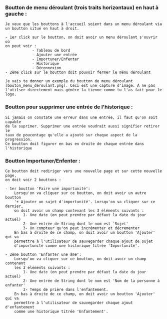 ### Boutton de menu déroulant (trois traits horizontaux) en haut à gauche : 
    Je veux que les bouttons à l'accueil soient dans un menu déroulant via 
    un boutton situé en haut à droit. 
   
    - 1er click sur le boutton, on doit avoir un menu déroulant s'ouvrir où
    on peut voir : 
                - Tableau de bord
                - Ajouter une entrée
                - Importuner/Enfenter
                - Historique
                - Déconnexion
    - 2ème click sur le boutton doit pouvoir fermer le ménu déroulant

    Je vais te donner un exemple du boutton de menu déroulant 
    (bouton_menu_deroulant.png). Ceci est une capture d'image. A ne pas
    l'utilser directement mais génère la tienne comme tu l'as fait pour le logo.


### Boutton pour supprimer une entrée de l'historique : 
    Si jamais on constate une erreur dans une entrée, il faut qu'on soit capable
    de la suprimer. Supprimer une entrée voudrait aussi signifier retirer le 
    taux de poucentage qu'elle a ajouté sur chaque aspect de la progression.
    Ce boutton doit figurer en bas en droite de chaque entrée dans l'historique

### Boutton Importuner/Enfenter : 
    Ce boutton doit rediriger vers une nouvelle page et sur cette nouvelle page,
    on doit voir 2 bouttons : 

    - 1er boutton 'Faire une importunité':
        Lorsqu'on va cliquer sur ce boutton, on doit avoir un autre boutton 
        '+ Ajouter un sujet d'importunité'. Lorsqu'on va cliquer sur ce dernier,
        on doit avoir un champ contenant les 3 éléments suivants : 
            1- Une date (on peut prendre par défaut la date du jour actuel)
            2- Une entrée de String dont le nom est 'Sujet'
            3- Un compteur qu'on peut incrémenter et décrementer
        En bas à droite de ce champ, on doit avoir un boutton 'Ajouter' qui va
        permettre à l'utilisateur de sauvegarder chaque ajout de sujet 
        d'importunité comme une historique titrée 'Importunité'.

    - 2ème boutton 'Enfanter une âme': 
        Lorsqu'on va cliquer sur ce boutton, on doit avoir un champ contenant
        les 3 éléments suivants :
            1- Une date (on peut prendre par défaut la date du jour actuel)
            2- Une entrée de String dont le nom est 'Nom de la personne à enfanter'
            3- Temps de prière dans l'enfantement.
        En bas à droite de ce champ, on doit avoir un boutton 'Ajouter' qui va
        permettre à l'utilisateur de sauvegarder chaque ajout d'enfantement
        comme une historique titrée 'Enfantement'.
